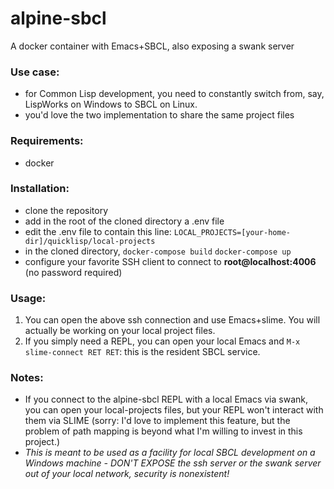 # alpine-sbcl
A docker container with Emacs+SBCL, also exposing a swank server

### Use case: 
- for Common Lisp development, you need to constantly switch from, say, LispWorks on Windows to SBCL on Linux.
- you'd love the two implementation to share the same project files

### Requirements:
- docker

### Installation:
- clone the repository
- add in the root of the cloned directory a .env file
- edit the .env file to contain this line: 
  `LOCAL_PROJECTS=[your-home-dir]/quicklisp/local-projects`
- in the cloned directory,
  `docker-compose build`
  `docker-compose up`
- configure your favorite SSH client to connect to **root@localhost:4006** (no password required)

### Usage:
1. You can open the above ssh connection and use Emacs+slime. You will actually be working on your local project files.
2. If you simply need a REPL, you can open your local Emacs and `M-x slime-connect RET RET`: this is the resident SBCL service.

### Notes:
- If you connect to the alpine-sbcl REPL with a local Emacs via swank, you can open your local-projects files, but your REPL won't interact with them via SLIME (sorry: I'd love to implement this feature, but the problem of path mapping is beyond what I'm willing to invest in this project.)
- *This is meant to be used as a facility for local SBCL development on a Windows machine - DON'T EXPOSE the ssh server or the swank server out of your local network, security is nonexistent!*